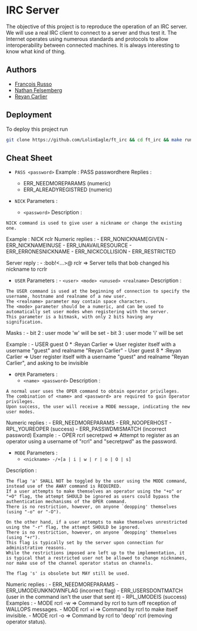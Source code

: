 # IRC Server
The objective of this project is to reproduce the operation of an IRC server. We
will use a real IRC client to connect to a server and thus test it. The Internet
operates using numerous standards and protocols to allow interoperability
between connected machines. It is always interesting to know what kind of thing.

## Authors
- [François Russo](https://www.github.com/LolinEagle)
- [Nathan Felsemberg](https://github.com/geekprod27)
- [Reyan Carlier](https://github.com/ReyanCarlier)

## Deployment
To deploy this project run
```bash
git clone https://github.com/LolinEagle/ft_irc && cd ft_irc && make run
```

## Cheat Sheet

- `PASS <password>`
Example : PASS passwordhere
Replies :
	- ERR_NEEDMOREPARAMS (numeric)
	- ERR_ALREADYREGISTRED (numeric)


- `NICK`
Parameters :
	- `<password>`
Description :
```
NICK command is used to give user a nickname or change the existing one.
```
Example : NICK rclr
Numeric replies :
	- ERR_NONICKNAMEGIVEN
	- ERR_NICKNAMEINUSE
	- ERR_UNAVAILRESOURCE
	- ERR_ERRONESNICKNAME
	- ERR_NICKCOLLISION
	- ERR_RESTRICTED

Server reply :
	- :bob!<...>@<hostname> rclr
		=> Server tells that bob changed his nickname to rcrlr

- `USER`
Parameters :
	- `<user> <mode> <unused> <realname>`
Description :
```
The USER command is used at the beginning of connection to specify the username, hostname and realname of a new user.
The <realname> parameter may contain space characters.
The <mode> parameter should be a numeric, and can be used to automatically set user modes when registering with the server.
This parameter is a bitmask, with only 2 bits having any signification.
```
Masks :
	- bit 2 : user mode 'w' will be set
	- bit 3 : user mode 'i' will be set

Example :
	- USER guest 0 * :Reyan Carlier
		=> User register itself with a username "guest" and realname "Reyan Carlier"
	- User guest 8 * :Reyan Carlier
		=> User register itself with a username "guest" and realname "Reyan Carlier", and asking to be invisible

- `OPER`
Parameters :
	- `<name> <password>`
Description :
```
A normal user uses the OPER command to obtain operator privileges.
The combination of <name> and <password> are required to gain Operator privileges.
Upon success, the user will receive a MODE message, indicating the new user modes.
```
Numeric replies :
	- ERR_NEEDMOREPARAMS
	- ERR_NOOPERHOST
	- RPL_YOUREOPER (success)
	- ERR_PASSWDMISMATCH (incorrect password)
Example :
	- OPER rcrl secretpwd
		=> Attempt to register as an operator using a username of "rcrl" and "secretpwd" as the password.

- `MODE`
Parameters :
	- `<nickname> -/+[a | i | w | r | o | O | s]`

Description :
```
The flag 'a' SHALL NOT be toggled by the user using the MODE command, instead use of the AWAY command is REQUIRED.
If a user attempts to make themselves an operator using the "+o" or "+O" flag, the attempt SHOULD be ignored as users could bypass the authentication mechanisms of the OPER command.
There is no restriction, however, on anyone `deopping' themselves (using "-o" or "-O").

On the other hand, if a user attempts to make themselves unrestricted using the "-r" flag, the attempt SHOULD be ignored.
There is no restriction, however, on anyone `deopping' themselves (using "+r").
This flag is typically set by the server upon connection for administrative reasons.
While the restrictions imposed are left up to the implementation, it is typical that a restricted user not be allowed to change nicknames, nor make use of the channel operator status on channels.

The flag 's' is obsolete but MAY still be used.
```
Numeric replies :
	- ERR_NEEDMOREPARAMS
	- ERR_UMODEUNKNOWNFLAG (incorrect flag)
	- ERR_USERSDONTMATCH (user in the command isn't the user that sent it)
	- RPL_UMODEIS (success)
Examples :
	- MODE rcrl -w
		=> Command by rcrl to turn off reception of WALLOPS messages.
	- MODE rcrl +i
		=> Command by rcrl to make itself invisible.
	- MODE rcrl -o
		=> Command by rcrl to 'deop' rcrl (removing operator status).